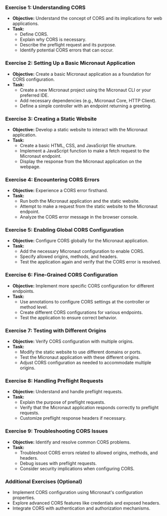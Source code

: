 ### Exercise 1: Understanding CORS

- **Objective:** Understand the concept of CORS and its implications for web applications.
- **Task:**
    - Define CORS.
    - Explain why CORS is necessary.
    - Describe the preflight request and its purpose.
    - Identify potential CORS errors that can occur.

### Exercise 2: Setting Up a Basic Micronaut Application

- **Objective:** Create a basic Micronaut application as a foundation for CORS configuration.
- **Task:**
    - Create a new Micronaut project using the Micronaut CLI or your preferred IDE.
    - Add necessary dependencies (e.g., Micronaut Core, HTTP Client).
    - Define a simple controller with an endpoint returning a greeting.

### Exercise 3: Creating a Static Website

- **Objective:** Develop a static website to interact with the Micronaut application.
- **Task:**
    - Create a basic HTML, CSS, and JavaScript file structure.
    - Implement a JavaScript function to make a fetch request to the Micronaut endpoint.
    - Display the response from the Micronaut application on the webpage.

### Exercise 4: Encountering CORS Errors

- **Objective:** Experience a CORS error firsthand.
- **Task:**
    - Run both the Micronaut application and the static website.
    - Attempt to make a request from the static website to the Micronaut endpoint.
    - Analyze the CORS error message in the browser console.

### Exercise 5: Enabling Global CORS Configuration

- **Objective:** Configure CORS globally for the Micronaut application.
- **Task:**
    - Add the necessary Micronaut configuration to enable CORS.
    - Specify allowed origins, methods, and headers.
    - Test the application again and verify that the CORS error is resolved.

### Exercise 6: Fine-Grained CORS Configuration

- **Objective:** Implement more specific CORS configuration for different endpoints.
- **Task:**
    - Use annotations to configure CORS settings at the controller or method level.
    - Create different CORS configurations for various endpoints.
    - Test the application to ensure correct behavior.

### Exercise 7: Testing with Different Origins

- **Objective:** Verify CORS configuration with multiple origins.
- **Task:**
    - Modify the static website to use different domains or ports.
    - Test the Micronaut application with these different origins.
    - Adjust CORS configuration as needed to accommodate multiple origins.

### Exercise 8: Handling Preflight Requests

- **Objective:** Understand and handle preflight requests.
- **Task:**
    - Explain the purpose of preflight requests.
    - Verify that the Micronaut application responds correctly to preflight requests.
    - Customize preflight response headers if necessary.

### Exercise 9: Troubleshooting CORS Issues

- **Objective:** Identify and resolve common CORS problems.
- **Task:**
    - Troubleshoot CORS errors related to allowed origins, methods, and headers.
    - Debug issues with preflight requests.
    - Consider security implications when configuring CORS.

### Additional Exercises (Optional)

- Implement CORS configuration using Micronaut's configuration properties.
- Explore advanced CORS features like credentials and exposed headers.
- Integrate CORS with authentication and authorization mechanisms.